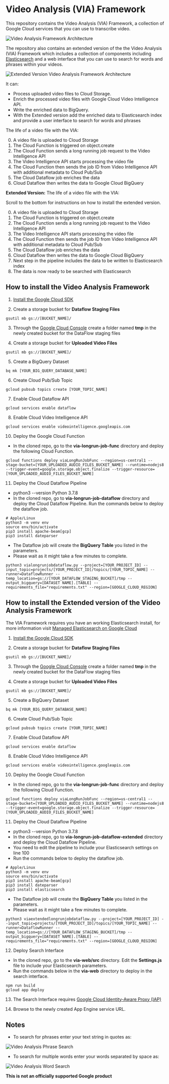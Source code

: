 # Video Analysis (VIA) Framework

This repository contains the Video Analysis (VIA) Framework, a collection of Google Cloud services that you can use to transcribe video.

![Video Analysis Framework Architecture](images/via-architecture.png "Video Analysis Framework Architecture")

The repository also contains an extended version of the the Video Analysis (VIA) Framework which includes a collection of components including [Elasticsearch](https://www.elastic.co/) and a web interface that you can use to search for words and phrases within your videos.

![Extended Version Video Analysis Framework Architecture](images/extended-via-architecture.png "Extended Version Video Analysis Framework Architecture")

It can:
* Process uploaded video files to Cloud Storage.
* Enrich the processed video files with Google Cloud Video Intelligence API.
* Write the enriched data to BigQuery.
* With the Extended version add the enriched data to Elasticsearch index and provide a user interface to search for words and phrases

The life of a video file with the VIA:

0. A video file is uploaded to Cloud Storage
1. The Cloud Function is triggered on object.create
2. The Cloud Function sends a long running job request to the Video Intelligence API
3. The Video Intelligence API starts processing the video file
4. The Cloud Function then sends the job ID from Video Intelligence API with additional metadata to Cloud Pub/Sub
5. The Cloud Dataflow job enriches the data
6. Cloud Dataflow then writes the data to Google Cloud BigQuery

__Extended Version:__ The life of a video file with the VIA:

Scroll to the bottom for instructions on how to install the extended version.

0. A video file is uploaded to Cloud Storage
1. The Cloud Function is triggered on object.create
2. The Cloud Function sends a long running job request to the Video Intelligence API
3. The Video Intelligence API starts processing the video file
4. The Cloud Function then sends the job ID from Video Intelligence API with additional metadata to Cloud Pub/Sub
5. The Cloud Dataflow job enriches the data
6. Cloud Dataflow then writes the data to Google Cloud BigQuery
7. Next step in the pipeline includes the data to be written to  Elasticsearch index
8. The data is now ready to be searched with Elasticsearch

## How to install the Video Analysis Framework

1. [Install the Google Cloud SDK](https://cloud.google.com/sdk/install)

2. Create a storage bucket for **Dataflow Staging Files**

``` shell
gsutil mb gs://[BUCKET_NAME]/
```

3. Through the [Google Cloud Console](https://console.cloud.google.com) create a folder named **tmp** in the newly created bucket for the DataFlow staging files

4. Create a storage bucket for **Uploaded Video Files**

``` shell
gsutil mb gs://[BUCKET_NAME]/
```

5. Create a BigQuery Dataset
``` shell
bq mk [YOUR_BIG_QUERY_DATABASE_NAME]
```

6. Create Cloud Pub/Sub Topic
``` shell
gcloud pubsub topics create [YOUR_TOPIC_NAME]
```

7. Enable Cloud Dataflow API
``` shell
gcloud services enable dataflow
```

8. Enable Cloud Video Intelligence API
``` shell
gcloud services enable videointelligence.googleapis.com
```

10. Deploy the Google Cloud Function
* In the cloned repo, go to the __via-longrun-job-func__ directory and deploy the following Cloud Function.
``` shell
gcloud functions deploy viaLongRunJobFunc --region=us-central1 --stage-bucket=[YOUR_UPLOADED_AUDIO_FILES_BUCKET_NAME] --runtime=nodejs8 --trigger-event=google.storage.object.finalize --trigger-resource=[YOUR_UPLOADED_AUDIO_FILES_BUCKET_NAME]
```

11. Deploy the Cloud Dataflow Pipeline
* python3 --version Python 3.7.8
* In the cloned repo, go to __via-longrun-job-dataflow__ directory and deploy the Cloud Dataflow Pipeline. Run the commands below to deploy the dataflow job.
``` shell
# Apple/Linux
python3 -m venv env
source env/bin/activate
pip3 install apache-beam[gcp]
pip3 install dateparser
```
* The Dataflow job will create the **BigQuery Table** you listed in the parameters.
* Please wait as it might take a few minutes to complete.
``` shell
python3 vialongrunjobdataflow.py --project=[YOUR_PROJECT_ID] --input_topic=projects/[YOUR_PROJECT_ID]/topics/[YOUR_TOPIC_NAME] --runner=DataflowRunner --temp_location=gs://[YOUR_DATAFLOW_STAGING_BUCKET]/tmp --output_bigquery=[DATASET NAME].[TABLE] --requirements_file="requirements.txt" --region=[GOOGLE_CLOUD_REGION]
```

## How to install the Extended version of the Video Analysis Framework

The VIA Framework requires you have an working Elasticsearch install, for more information visit [Managed Elasticsearch on Google Cloud](https://www.elastic.co/google-cloud)

1. [Install the Google Cloud SDK](https://cloud.google.com/sdk/install)

2. Create a storage bucket for **Dataflow Staging Files**

``` shell
gsutil mb gs://[BUCKET_NAME]/
```

3. Through the [Google Cloud Console](https://console.cloud.google.com) create a folder named **tmp** in the newly created bucket for the DataFlow staging files

4. Create a storage bucket for **Uploaded Video Files**

``` shell
gsutil mb gs://[BUCKET_NAME]/
```

5. Create a BigQuery Dataset
``` shell
bq mk [YOUR_BIG_QUERY_DATABASE_NAME]
```

6. Create Cloud Pub/Sub Topic
``` shell
gcloud pubsub topics create [YOUR_TOPIC_NAME]
```

7. Enable Cloud Dataflow API
``` shell
gcloud services enable dataflow
```

8. Enable Cloud Video Intelligence API
``` shell
gcloud services enable videointelligence.googleapis.com
```

10. Deploy the Google Cloud Function
* In the cloned repo, go to the __via-longrun-job-func__ directory and deploy the following Cloud Function.
``` shell
gcloud functions deploy viaLongRunJobFunc --region=us-central1 --stage-bucket=[YOUR_UPLOADED_AUDIO_FILES_BUCKET_NAME] --runtime=nodejs8 --trigger-event=google.storage.object.finalize --trigger-resource=[YOUR_UPLOADED_AUDIO_FILES_BUCKET_NAME]
```

11. Deploy the Cloud Dataflow Pipeline
* python3 --version Python 3.7.8
* In the cloned repo, go to __via-longrun-job-dataflow-extended__ directory and deploy the Cloud Dataflow Pipeline. 
* You need to edit the pipeline to include your Elasticsearch settings on line 100
* Run the commands below to deploy the dataflow job.
``` shell
# Apple/Linux
python3 -m venv env
source env/bin/activate
pip3 install apache-beam[gcp]
pip3 install dateparser
pip3 install elasticsearch
```
* The Dataflow job will create the **BigQuery Table** you listed in the parameters.
* Please wait as it might take a few minutes to complete.
``` shell
python3 viaextendedlongrunjobdataflow.py --project=[YOUR_PROJECT_ID] --input_topic=projects/[YOUR_PROJECT_ID]/topics/[YOUR_TOPIC_NAME] --runner=DataflowRunner --temp_location=gs://[YOUR_DATAFLOW_STAGING_BUCKET]/tmp --output_bigquery=[DATASET NAME].[TABLE] --requirements_file="requirements.txt" --region=[GOOGLE_CLOUD_REGION]
```

12. Deploy Search Interface
* In the cloned repo, go to the __via-web/src__ directory. Edit the __Settings.js__ file to include your Elasticsearch parameters.
* Run the commands below in the __via-web__ directory to deploy in the search interface.

``` shell
npm run build
gcloud app deploy
```

13. The Search Interface requires [Google Cloud Identity-Aware Proxy (IAP)](https://cloud.google.com/iap/docs/app-engine-quickstart#enabling_iap)

14. Browse to the newly created App Engine service URL.

## Notes
* To search for phrases enter your text string in quotes as:

![Video Analysis Phrase Search](images/search-phrase.png "Video Analysis Phrase Search")

* To search for multiple words enter your words separated by space as:

![Video Analysis Word Search](images/word-search.png "Video Analysis Word Search")

**This is not an officially supported Google product**
